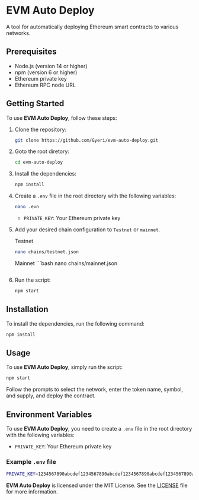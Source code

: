 # EVM Auto Deploy

A tool for automatically deploying Ethereum smart contracts to various networks.

## Prerequisites

- Node.js (version 14 or higher)
- npm (version 6 or higher)
- Ethereum private key
- Ethereum RPC node URL

## Getting Started

To use **EVM Auto Deploy**, follow these steps:

1. Clone the repository:

   ```bash
   git clone https://github.com/Gyeri/evm-auto-deploy.git
   ```

2. Goto the root diretory:

   ```bash
   cd evm-auto-deploy
   ```
   
3. Install the dependencies:
   
   ```bash
   npm install
   ```

4. Create a `.env` file in the root directory with the following variables:

      ```bash
   nano .evn
   ```
   - `PRIVATE_KEY`: Your Ethereum private key

6. Add your desired chain configuration to `Testnet` or `mainnet`.

   Testnet
      ```bash
   nano chains/testnet.json
   ```
   Mainnet
       ```bash
   nano chains/mainnet.json
   ```

8. Run the script:

   ```bash
   npm start
   ```


## Installation

To install the dependencies, run the following command:

```bash
npm install
```

## Usage

To use **EVM Auto Deploy**, simply run the script:

```bash
npm start
```

Follow the prompts to select the network, enter the token name, symbol, and supply, and deploy the contract.

## Environment Variables

To use **EVM Auto Deploy**, you need to create a `.env` file in the root directory with the following variables:

- `PRIVATE_KEY`: Your Ethereum private key

### Example `.env` file

```bash
PRIVATE_KEY=1234567890abcdef1234567890abcdef1234567890abcdef1234567890abcdef
```

**EVM Auto Deploy** is licensed under the MIT License. See the [LICENSE](./LICENSE) file for more information.

